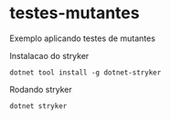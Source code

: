 # testes-mutantes
Exemplo aplicando testes de mutantes

Instalacao do stryker

`dotnet tool install -g dotnet-stryker`

Rodando stryker

`dotnet stryker`
